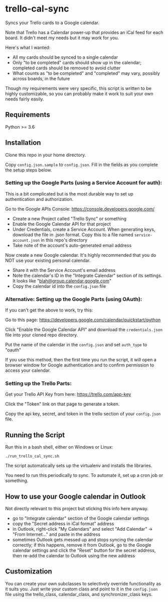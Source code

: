 
# trello-cal-sync

Syncs your Trello cards to a Google calendar.

Note that Trello has a Calendar power-up that provides an iCal feed
for each board. It didn't meet my needs but it may work for you.

Here's what I wanted:

- All my cards should be synced to a single calendar
- Only "to be completed" cards should show up in the calendar; completed cards
should be removed to avoid clutter
- What counts as "to be completed" and "completed" may vary, possibly across
boards, in the future

Though my requirements were very specific, this script is written to be
highly customizable, so you can probably make it work to suit your own needs
fairly easily.

## Requirements

Python >= 3.6

## Installation

Clone this repo in your home directory.

Copy `config.json.sample` to `config.json`. Fill in the fields as you complete
the setup steps below.

### Setting up the Google Parts (using a Service Account for auth):

This is a bit complicated but is the most durable way to set up authentication
and authorization.

Go to the Google APIs Console: https://console.developers.google.com/

- Create a new Project called "Trello Sync" or something
- Enable the Google Calendar API for that project
- Under Credentials, create a Service Account. When generating keys, download
the file in .json format. Copy this to a file named `service-account.json`
in this repo's directory
- Take note of the account's auto-generated email address

Now create a new Google calendar. It's highly recommended that you do NOT
use your existing personal calendar.

- Share it with the Service Account's email address
- Note the calendar's ID in the "Integrate Calendar" section of its settings.
It looks like "blah@group.calendar.google.com"
- Copy the calendar id into the `config.json` file

### Alternative: Setting up the Google Parts (using OAuth):

If you can't get the above to work, try this:

Go to this page: https://developers.google.com/calendar/quickstart/python

Click "Enable the Google Calendar API" and download the `credentials.json` file
into your cloned repo directory.

Put the name of the calendar in the `config.json` and set `auth_type` to
"oauth"

If you use this method, then the first time you run the script, it will open
a browser window for Google authentication and to confirm permission to access
your calendar.

### Setting up the Trello Parts:

Get your Trello API Key from here: https://trello.com/app-key

Click the "Token" link on that page to generate a token.

Copy the api key, secret, and token in the trello section of your `config.json`
file.

## Running the Script

Run this in a bash shell, either on Windows or Linux:

```
./run_trello_cal_sync.sh
```

The script automatically sets up the virtualenv and installs the libraries.

You need to run this periodically to sync. To automate it, set up a cron job
or something.

## How to use your Google calendar in Outlook

Not directly relevant to this project but sticking this info here anyway.

- go to "Integrate calendar" section of the Google calendar settings
- copy the "Secret address in iCal format" address
- in Outlook, right-click "My Calendars" and select "Add Calendar" -> "From
Internet..." and paste in the address
- sometimes Outlook gets messed up and stops syncing the calendar correctly;
if this happens, remove it from Outlook, go to the Google calendar settings
and click the "Reset" button for the secret address, then re-add the
calendar to Outlook using the new address

## Customization

You can create your own subclasses to selectively override functionality
as it suits you. Just write your custom class and point to it in the
`config.json` file using the trello_class, calendar_class, and
synchronizer_class keys.
